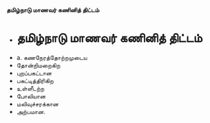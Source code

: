 **தமிழ்நாடு மாணவர் கணினித் திட்டம்**
- # தமிழ்நாடு மாணவர் கணினித் திட்டம்
- a. கணநேரத்தோற்றமுடைய
- தோன்றிமறைகிற
- புறப்பகட்டான
- பகட்டித்திரிகிற
- உள்ளீடற்ற
- போலியான
- மலிவுச்சரக்கான
- அற்பமான.

